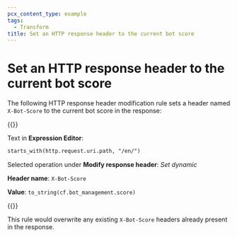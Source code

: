 ```yaml
---
pcx_content_type: example
tags:
  - Transform
title: Set an HTTP response header to the current bot score
---
```


# Set an HTTP response header to the current bot score

The following HTTP response header modification rule sets a header named `X-Bot-Score` to the current bot score in the response:

{{<example>}}

Text in **Expression Editor**:

```txt
starts_with(http.request.uri.path, "/en/")
```

Selected operation under **Modify response header**: _Set dynamic_

**Header name**: `X-Bot-Score`

**Value**: `to_string(cf.bot_management.score)`

{{</example>}}

This rule would overwrite any existing `X-Bot-Score` headers already present in the response.